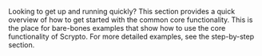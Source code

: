 Looking to get up and running quickly? This section provides a quick overview of how to get started with the common core functionality. This is the place for bare-bones examples that show how to use the core functionality of Scrypto. For more detailed examples, see the step-by-step section.